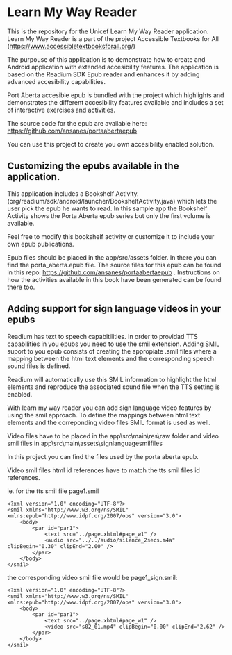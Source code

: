 # Learn My Way Reader

This is the repository for the Unicef Learn My Way Reader application. Learn My Way Reader is a part of the project Accessible Textbooks for All (https://www.accessibletextbooksforall.org/)

The purpouse of this application is to demonstrate how to create and Android application with extended accesibility features.
The application is based on the Readium SDK Epub reader and enhances it by adding advanced accesibility capabilities.

Port Aberta accesible epub is bundled with the project which highlights and demonstrates the different accesibility features available and includes a set of interactive exercises and activities.

The source code for the epub are available here: https://github.com/ansanes/portaabertaepub 

You can use this project to create you own accesibility enabled solution.

## Customizing the epubs available in the application.

This application includes a Bookshelf Activity. (org/readium/sdk/android/launcher/BookshelfActivity.java) which lets the user pick the epub he wants to read. In this sample app the Bookshelf Activity shows the Porta Aberta epub series but only the first volume is available.

Feel free to modify this bookshelf activity or customize it to include your own epub publications.

Epub files should be placed in the app/src/assets folder. In there you can find the porta_aberta.epub file. The source files for this epub can be found in this repo: https://github.com/ansanes/portaabertaepub . Instructions on how the activities available in this book have been generated can be found there too.

## Adding support for sign language videos in your epubs

Readium has text to speech capabitilities. In order to providad TTS capabilities in you epubs you need to use the smil extension.
Adding SMIL suport to you epub consists of creating the appropiate .smil files where a mapping between the html text elements and the corresponding speech sound files is defined.

Readium will automatically use this SMIL information to highlight the html elements and reproduce the associated sound file when the TTS setting is enabled.

With learn my way reader you can add sign language video features by using the smil approach. To define the mappings between html text elements and the correponding video files SMIL format is used as well.

Video files have to be placed in the app\src\main\res\raw folder and video smil files in app\src\main\assets\signlanguagesmilfiles

In this project you can find the files used by the porta aberta epub.

Video smil files html id references have to match the tts smil files id references.

ie. for the tts smil file page1.smil

```
<?xml version="1.0" encoding="UTF-8"?>
<smil xmlns="http://www.w3.org/ns/SMIL" xmlns:epub="http://www.idpf.org/2007/ops" version="3.0">
    <body>        
        <par id="par1">
            <text src="../page.xhtml#page_w1" />
            <audio src="../../audio/silence_2secs.m4a" clipBegin="0.30" clipEnd="2.00" />
        </par>        
    </body>
</smil>
```

the corresponding video smil file would be page1_sign.smil:
```
<?xml version="1.0" encoding="UTF-8"?>
<smil xmlns="http://www.w3.org/ns/SMIL" xmlns:epub="http://www.idpf.org/2007/ops" version="3.0">
    <body>
        <par id="par1">
            <text src="../page.xhtml#page_w1" />
            <video src="s02_01.mp4" clipBegin="0.00" clipEnd="2.62" />
        </par>
    </body>
</smil>
```



